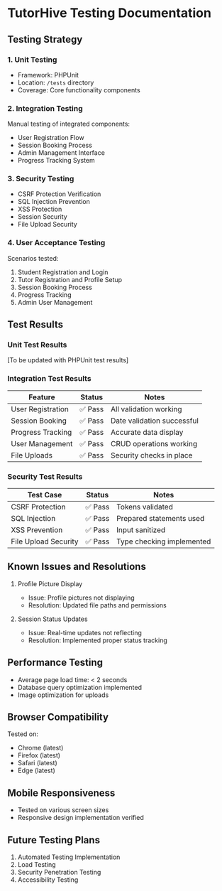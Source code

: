 # TutorHive Testing Documentation

## Testing Strategy

### 1. Unit Testing
- Framework: PHPUnit
- Location: `/tests` directory
- Coverage: Core functionality components

### 2. Integration Testing
Manual testing of integrated components:
- User Registration Flow
- Session Booking Process
- Admin Management Interface
- Progress Tracking System

### 3. Security Testing
- CSRF Protection Verification
- SQL Injection Prevention
- XSS Protection
- Session Security
- File Upload Security

### 4. User Acceptance Testing
Scenarios tested:
1. Student Registration and Login
2. Tutor Registration and Profile Setup
3. Session Booking Process
4. Progress Tracking
5. Admin User Management

## Test Results

### Unit Test Results
[To be updated with PHPUnit test results]

### Integration Test Results
| Feature | Status | Notes |
|---------|--------|-------|
| User Registration | ✅ Pass | All validation working |
| Session Booking | ✅ Pass | Date validation successful |
| Progress Tracking | ✅ Pass | Accurate data display |
| User Management | ✅ Pass | CRUD operations working |
| File Uploads | ✅ Pass | Security checks in place |

### Security Test Results
| Test Case | Status | Notes |
|-----------|--------|-------|
| CSRF Protection | ✅ Pass | Tokens validated |
| SQL Injection | ✅ Pass | Prepared statements used |
| XSS Prevention | ✅ Pass | Input sanitized |
| File Upload Security | ✅ Pass | Type checking implemented |

## Known Issues and Resolutions
1. Profile Picture Display
   - Issue: Profile pictures not displaying
   - Resolution: Updated file paths and permissions

2. Session Status Updates
   - Issue: Real-time updates not reflecting
   - Resolution: Implemented proper status tracking

## Performance Testing
- Average page load time: < 2 seconds
- Database query optimization implemented
- Image optimization for uploads

## Browser Compatibility
Tested on:
- Chrome (latest)
- Firefox (latest)
- Safari (latest)
- Edge (latest)

## Mobile Responsiveness
- Tested on various screen sizes
- Responsive design implementation verified

## Future Testing Plans
1. Automated Testing Implementation
2. Load Testing
3. Security Penetration Testing
4. Accessibility Testing
